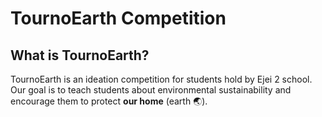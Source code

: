 # TournoEarth Competition
## What is TournoEarth?
TournoEarth is an ideation competition for students hold by Ejei 2 school. Our goal is to teach students about environmental sustainability and encourage them to protect **our home** (earth 🌏). 
